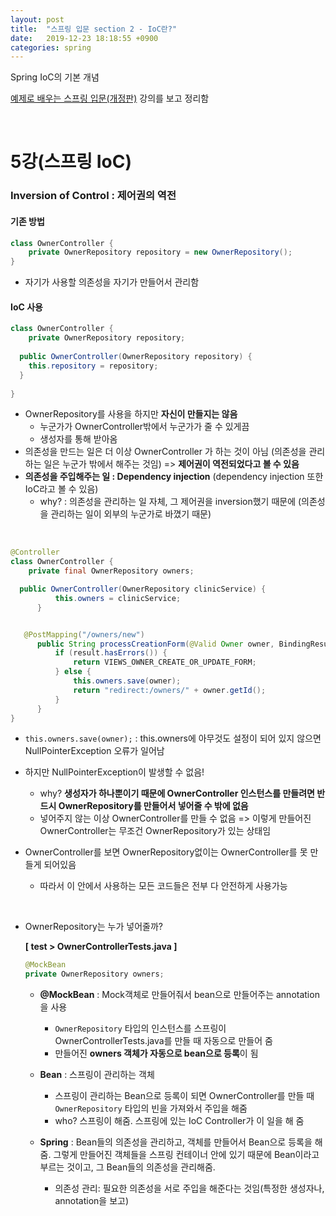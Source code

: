 ```yaml
---
layout: post
title:  "스프링 입문 section 2 - IoC란?"
date:   2019-12-23 18:18:55 +0900
categories: spring
---
```

Spring IoC의 기본 개념

[예제로 배우는 스프링 입문(개정판)][inflearn-link] 강의를 보고 정리함

<br/>


# 5강(스프링 IoC)

### Inversion of Control : 제어권의 역전

#### 기존 방법

```java
class OwnerController {
	private OwnerRepository repository = new OwnerRepository();
}
```

* 자기가 사용할 의존성을 자기가 만들어서 관리함

#### IoC 사용

```java
class OwnerController {
	private OwnerRepository repository;
	
  public OwnerController(OwnerRepository repository) {
    this.repository = repository;
  }
	
}
```

* OwnerRepository를 사용을 하지만 **자신이 만들지는 않음** 
  * 누군가가 OwnerController밖에서 누군가가 줄 수 있게끔 
  * 생성자를 통해 받아옴 
* 의존성을 만드는 일은 더 이상 OwnerController 가 하는 것이 아님 (의존성을 관리하는 일은 누군가 밖에서 해주는 것임) => **제어권이 역전되었다고 볼 수 있음** 
* **의존성을 주입해주는 일 : Dependency injection** (dependency injection 또한 IoC라고 볼 수 있음)
  * why? : 의존성을 관리하는 일 자체, 그 제어권을 inversion했기 때문에 (의존성을 관리하는 일이 외부의 누군가로 바꼈기 때문)

<br/>

```java
@Controller
class OwnerController {
    private final OwnerRepository owners;

  public OwnerController(OwnerRepository clinicService) {
          this.owners = clinicService;
      }


   @PostMapping("/owners/new")
      public String processCreationForm(@Valid Owner owner, BindingResult result) {
          if (result.hasErrors()) {
              return VIEWS_OWNER_CREATE_OR_UPDATE_FORM;
          } else {
              this.owners.save(owner);
              return "redirect:/owners/" + owner.getId();
          }
      }
}
```

* `this.owners.save(owner);` : this.owners에 아무것도 설정이 되어 있지 않으면 NullPointerException 오류가 일어남

* 하지만 NullPointerException이 발생할 수 없음!

  * why? **생성자가 하나뿐이기 때문에 OwnerController 인스턴스를 만들려면 반드시 OwnerRepository를 만들어서 넣어줄 수 밖에 없음** 
  * 넣어주지 않는 이상 OwnerController를 만들 수 없음 => 이렇게 만들어진 OwnerController는 무조건 OwnerRepository가 있는 상태임

* OwnerController를 보면 OwnerRepository없이는 OwnerController를 못 만들게 되어있음

  * 따라서 이 안에서 사용하는 모든 코드들은 전부 다 안전하게 사용가능

<br/>


* OwnerRepository는 누가 넣어줄까?

  **[ test > OwnerControllerTests.java ]**

  ```java
  @MockBean
  private OwnerRepository owners;
  ```

  * **@MockBean** : Mock객체로 만들어줘서 bean으로 만들어주는 annotation을 사용 
    * `OwnerRepository` 타입의 인스턴스를 스프링이  OwnerControllerTests.java를 만들 때 자동으로 만들어 줌
    * 만들어진 **owners 객체가 자동으로 bean으로 등록**이 됨 


  * **Bean** : 스프링이 관리하는 객체
    * 스프링이 관리하는 Bean으로 등록이 되면 OwnerController를 만들 때 `OwnerRepository` 타입의 빈을 가져와서 주입을 해줌 
    * who? 스프링이 해줌. 스프링에 있는 IoC Controller가 이 일을 해 줌
  * **Spring** : Bean들의 의존성을 관리하고, 객체를 만들어서 Bean으로 등록을 해줌. 그렇게 만들어진 객체들을  스프링 컨테이너 안에 있기 때문에 Bean이라고 부르는 것이고, 그 Bean들의 의존성을 관리해줌.
    * 의존성 관리: 필요한 의존성을 서로 주입을 해준다는 것임(특정한 생성자나, annotation을 보고)




[inflearn-link]:https://www.inflearn.com/course/spring_revised_edition
